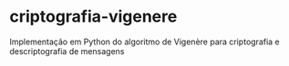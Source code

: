 # criptografia-vigenere
Implementação em Python do algoritmo de Vigenère para criptografia e descriptografia de mensagens
